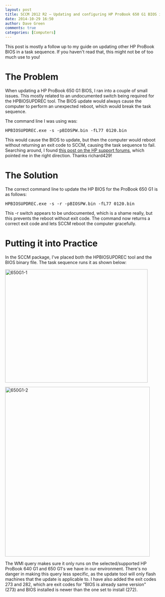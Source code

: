 ```yaml
---
layout: post
title: SCCM 2012 R2 – Updating and configuring HP ProBook 650 G1 BIOS in a task sequence
date: 2014-10-29 16:50
author: Dave Green
comments: true
categories: [Computers]
---
```

This post is mostly a follow up to my guide on updating other HP ProBook BIOS in a task sequence. If you haven't read that, this might not be of too much use to you!
<h1>The Problem</h1>
When updating a HP ProBook 650 G1 BIOS, I ran into a couple of small issues. This mostly related to an undocumented switch being required for the HPBIOSUPDREC tool. The BIOS update would always cause the computer to perform an unexpected reboot, which would break the task sequence.

The command line I was using was:
<pre>HPBIOSUPDREC.exe -s -pBIOSPW.bin -fL77_0120.bin</pre>
This would cause the BIOS to update, but then the computer would reboot without returning an exit code to SCCM, causing the task sequence to fail. Searching around, I found [this post on the HP support forums](http://h30499.www3.hp.com/t5/HP-PC-Client-Management/650-G1-Silent-BIOS-Update-With-No-Automatic-Reboot/td-p/6458090#.VE4I_WcqW70), which pointed me in the right direction. Thanks <span id="link_2" class="lia-link-navigation lia-page-link lia-link-disabled lia-user-name-link"><span class="login-bold">richard429!</span></span>
<h1>The Solution</h1>
The correct command line to update the HP BIOS for the ProBook 650 G1 is as follows:
<pre>HPBIOSUPDREC.exe -s -r -pBIOSPW.bin -fL77_0120.bin</pre>
This -r switch appears to be undocumented, which is a shame really, but this prevents the reboot without exit code. The command now returns a correct exit code and lets SCCM reboot the computer gracefully.
<h1>Putting it into Practice</h1>
In the SCCM package, I've placed both the HPBIOSUPDREC tool and the BIOS binary file. The task sequence runs it as shown below:

[<img class="alignnone size-full wp-image-1393" src="http://tookitaway.co.uk/wp-content/uploads/2014/10/650G1-1.png" alt="650G1-1" width="464" height="368" />](http://tookitaway.co.uk/wp-content/uploads/2014/10/650G1-1.png)

[<img class="alignnone size-full wp-image-1394" src="http://tookitaway.co.uk/wp-content/uploads/2014/10/650G1-2.png" alt="650G1-2" width="471" height="551" />](http://tookitaway.co.uk/wp-content/uploads/2014/10/650G1-2.png)

The WMI query makes sure it only runs on the selected/supported HP ProBook 640 G1 and 650 G1's we have in our environment. There's no danger in making this query less specific, as the update tool will only flash machines that the update is applicable to. I have also added the exit codes 273 and 282, which are exit codes for "BIOS is already same version" (273) and BIOS installed is newer than the one set to install (272).
